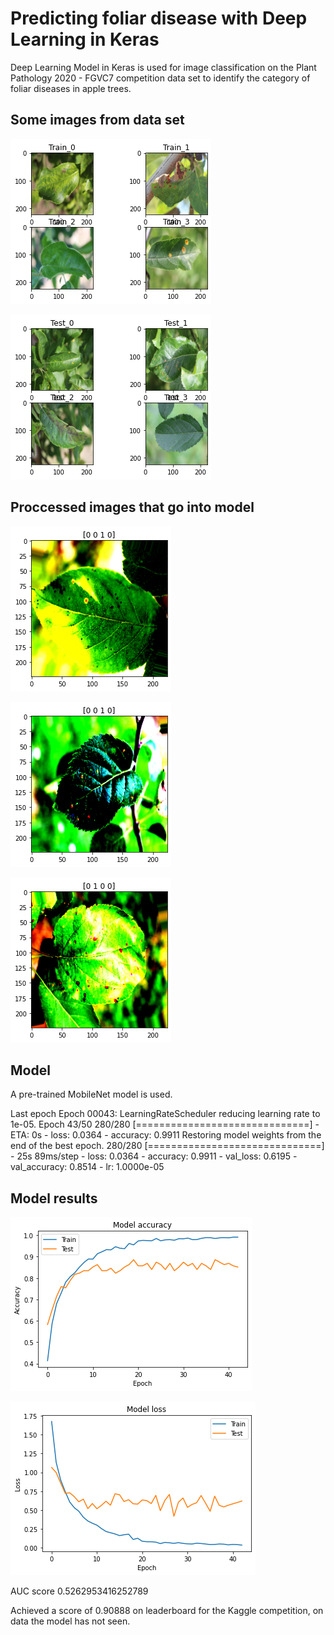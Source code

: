 # Predicting foliar disease with Deep Learning in Keras
Deep Learning Model in Keras is used for image classification on the Plant Pathology 2020 - FGVC7 competition data set to identify the category of foliar diseases in apple trees.

## Some images from data set

![alt text](https://github.com/stochasticats/plantpathologyfgvc7-keras-deeplearning/blob/master/train_images.png "Some images from the training set")

![alt text](https://github.com/stochasticats/plantpathologyfgvc7-keras-deeplearning/blob/master/test_images.png "Some images from the testing set")

## Proccessed images that go into model

![alt text](https://github.com/stochasticats/plantpathologyfgvc7-keras-deeplearning/blob/master/processed_image.png "Processed image")

![alt text](https://github.com/stochasticats/plantpathologyfgvc7-keras-deeplearning/blob/master/processedimage2.png "Another processed image")

![alt text](https://github.com/stochasticats/plantpathologyfgvc7-keras-deeplearning/blob/master/processedimage4.png "Another processed image")

## Model
A pre-trained MobileNet model is used.

Last epoch
Epoch 00043: LearningRateScheduler reducing learning rate to 1e-05.
Epoch 43/50
280/280 [==============================] - ETA: 0s - loss: 0.0364 - accuracy: 0.9911
Restoring model weights from the end of the best epoch.
280/280 [==============================] - 25s 89ms/step - loss: 0.0364 - accuracy: 0.9911 - val_loss: 0.6195 - val_accuracy: 0.8514 - lr: 1.0000e-05

## Model results

![alt text](https://github.com/stochasticats/plantpathologyfgvc7-keras-deeplearning/blob/master/model_acc.png "Model accuracy over epochs")

![alt text](https://github.com/stochasticats/plantpathologyfgvc7-keras-deeplearning/blob/master/model_loss.png "Model loss over epochs")

AUC score 0.5262953416252789

Achieved a score of 0.90888 on leaderboard for the Kaggle competition, on data the model has not seen.
